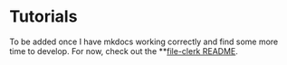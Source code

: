 # Tutorials

To be added once I have mkdocs working correctly and find some more time to develop.
For now, check out the **[file-clerk README](https://github.com/HundredVisionsGuy/file-clerk).
